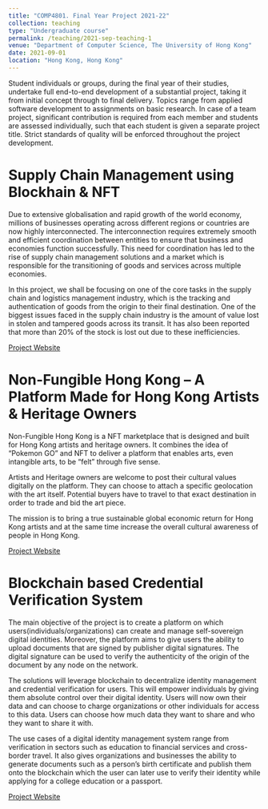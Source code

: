 ```yaml
---
title: "COMP4801. Final Year Project 2021-22"
collection: teaching
type: "Undergraduate course"
permalink: /teaching/2021-sep-teaching-1
venue: "Department of Computer Science, The University of Hong Kong"
date: 2021-09-01
location: "Hong Kong, Hong Kong"
---
```


Student individuals or groups, during the final year of their studies, undertake full end-to-end development of a substantial project, taking it from initial concept through to final delivery. Topics range from applied software development to assignments on basic research. In case of a team project, significant contribution is required from each member and students are assessed individually, such that each student is given a separate project title. Strict standards of quality will be enforced throughout the project development.

Supply Chain Management using Blockhain & NFT
======
Due to extensive globalisation and rapid growth of the world economy, millions of businesses operating across different regions or countries are now highly interconnected. The interconnection requires extremely smooth and efficient coordination between entities to ensure that business and economies function successfully. This need for coordination has led to the rise of supply chain management solutions and a market which is responsible for the transitioning of goods and services across multiple economies.

In this project, we shall be focusing on one of the core tasks in the supply chain and logistics management industry, which is the tracking and authentication of goods from the origin to their final destination. One of the biggest issues faced in the supply chain industry is the amount of value lost in stolen and tampered goods across its transit. It has also been reported that more than 20% of the stock is lost out due to these inefficiencies.

<a href="https://wp.cs.hku.hk/2021/fyp21036/">Project Website</a>


Non-Fungible Hong Kong – A Platform Made for Hong Kong Artists & Heritage Owners
======
Non-Fungible Hong Kong is a NFT marketplace that is designed and built for Hong Kong artists and heritage owners. It combines the idea of “Pokemon GO” and NFT to deliver a platform that enables arts, even intangible arts, to be “felt” through five sense.

Artists and Heritage owners are welcome to post their cultural values digitally on the platform. They can choose to attach a specific geolocation with the art itself. Potential buyers have to travel to that exact destination in order to trade and bid the art piece.

The mission is to bring a true sustainable global economic return for Hong Kong artists and at the same time increase the overall cultural awareness of people in Hong Kong.

<a href="https://wp.cs.hku.hk/2021/fyp21023/">Project Website</a>


Blockchain based Credential Verification System
======
The main objective of the project is to create a platform on which users(individuals/organizations) can create and manage self-sovereign digital identities. Moreover, the platform aims to give users the ability to upload documents that are signed by publisher digital signatures. The digital signature can be used to verify the authenticity of the origin of the document by any node on the network.

The solutions will leverage blockchain to decentralize identity management and credential verification for users. This will empower individuals by giving them absolute control over their digital identity. Users will now own their data and can choose to charge organizations or other individuals for access to this data. Users can choose how much data they want to share and who they want to share it with.  

The use cases of a digital identity management system range from verification in sectors such as education to financial services and cross-border travel. It also gives organizations and businesses the ability to generate documents such as a person’s birth certificate and publish them onto the blockchain which the user can later use to verify their identity while applying for a college education or a passport.

<a href="https://wp.cs.hku.hk/2021/fyp21050/">Project Website</a>
